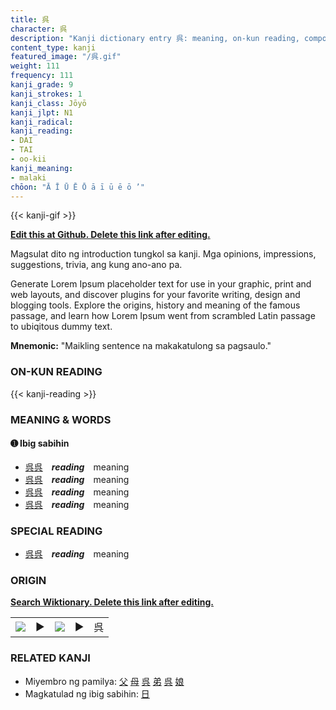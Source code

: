 ```yaml
---
title: 呉
character: 呉
description: "Kanji dictionary entry 呉: meaning, on-kun reading, compounds, origin, related kanji"
content_type: kanji
featured_image: "/呉.gif"
weight: 111
frequency: 111
kanji_grade: 9
kanji_strokes: 1
kanji_class: Jōyō
kanji_jlpt: N1
kanji_radical: 
kanji_reading: 
- DAI
- TAI
- oo-kii
kanji_meaning:
- malaki
chōon: "Ā Ī Ū Ē Ō ā ī ū ē ō ’"
---
```

[//]: # (Don't edit the line below. Kanji animated GIF code is automatically generated.)
{{< kanji-gif >}}

[//]: # (Edit below this line.)

**[Edit this at Github. Delete this link after editing.](https://github.com/tim0g/tim/tree/main/content/kanji/呉/index.md)**

Magsulat dito ng introduction tungkol sa kanji. Mga opinions, impressions, suggestions, trivia, ang kung ano-ano pa.

Generate Lorem Ipsum placeholder text for use in your graphic, print and web layouts, and discover plugins for your favorite writing, design and blogging tools. Explore the origins, history and meaning of the famous passage, and learn how Lorem Ipsum went from scrambled Latin passage to ubiqitous dummy text.
 
**Mnemonic:** "Maikling sentence na makakatulong sa pagsaulo."

### ON-KUN READING

[//]: # (Don't edit the line below. ON-KUN READING code is automatically generated.)
{{< kanji-reading >}}

### MEANING & WORDS

#### ➊ **Ibig sabihin**
  - [呉](../呉)[呉](../呉)　***reading***　meaning
  - [呉](../呉)[呉](../呉)　***reading***　meaning
  - [呉](../呉)[呉](../呉)　***reading***　meaning
  - [呉](../呉)[呉](../呉)　***reading***　meaning

### SPECIAL READING
  - [呉](../呉)[呉](../呉)　***reading***　meaning

### ORIGIN

**[Search Wiktionary. Delete this link after editing.](https://wiktionary.org/wiki/呉)**
<table class="kanji-table"><tr><td>
<img src="60px-呉-bronze.svg.png">
</td><td>▶</td><td>
<img src="60px-呉-oracle.svg.png">
</td><td>▶</td>
<td class="kanji-origin">呉</td>
</tr></table>

### RELATED KANJI
- Miyembro ng pamilya: [父](../父) [母](../母) [呉](../呉) [弟](../弟) [呉](../呉) [娘](../娘)
- Magkatulad ng ibig sabihin: [日](../日)

